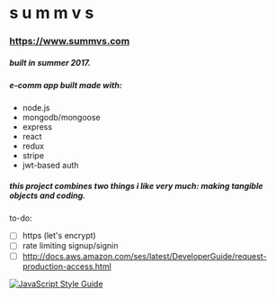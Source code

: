# s u m m v s

### <https://www.summvs.com>

##### built in summer 2017.

##### e-comm app built made with:
- node.js
- mongodb/mongoose
- express
- react
- redux
- stripe
- jwt-based auth

##### this project combines two things i like very much: making tangible objects and coding.

to-do:
- [ ] https (let's encrypt)
- [ ] rate limiting signup/signin
- [ ]  http://docs.aws.amazon.com/ses/latest/DeveloperGuide/request-production-access.html

[![JavaScript Style Guide](https://cdn.rawgit.com/feross/standard/master/badge.svg)](https://github.com/feross/standard)
